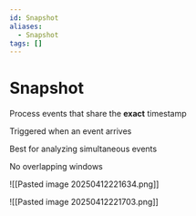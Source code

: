 ```yaml
---
id: Snapshot
aliases:
  - Snapshot
tags: []
---
```


# Snapshot

Process events that share the **exact** timestamp

Triggered when an event arrives

Best for analyzing simultaneous events

No overlapping windows

![[Pasted image 20250412221634.png]]

![[Pasted image 20250412221703.png]]

